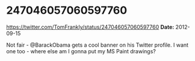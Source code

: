 # 247046057060597760
https://twitter.com/TomFrankly/status/247046057060597760
**Date:** 2012-09-15

Not fair - @BarackObama gets a cool banner on his Twitter profile. I want one too - where else am I gonna put my MS Paint drawings?

